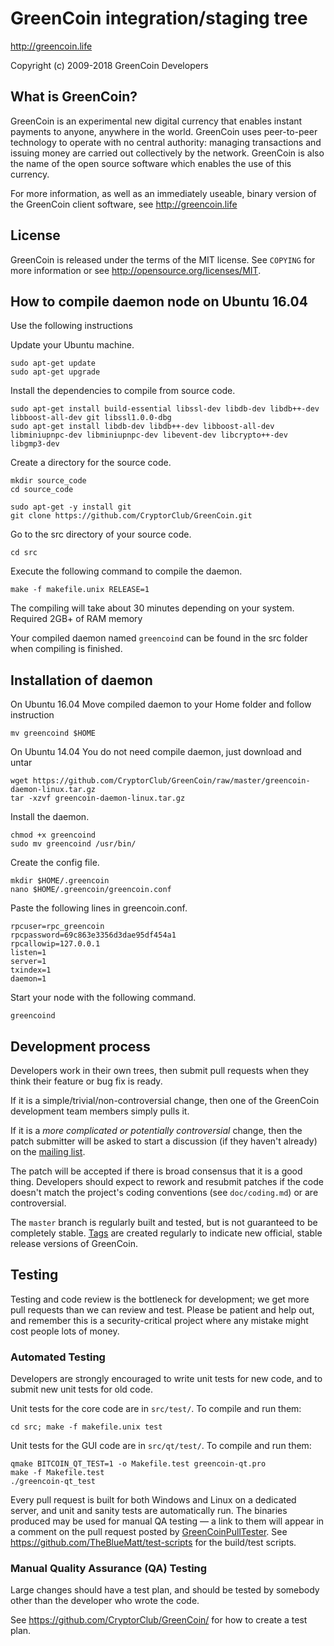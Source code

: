 GreenCoin integration/staging tree
================================

http://greencoin.life

Copyright (c) 2009-2018 GreenCoin Developers

What is GreenCoin?
----------------

GreenCoin is an experimental new digital currency that enables instant payments to
anyone, anywhere in the world. GreenCoin uses peer-to-peer technology to operate
with no central authority: managing transactions and issuing money are carried
out collectively by the network. GreenCoin is also the name of the open source
software which enables the use of this currency.

For more information, as well as an immediately useable, binary version of
the GreenCoin client software, see http://greencoin.life

License
-------

GreenCoin is released under the terms of the MIT license. See `COPYING` for more
information or see http://opensource.org/licenses/MIT.

How to compile daemon node on Ubuntu 16.04
------------------------------------------

Use the following instructions

Update your Ubuntu machine.

    sudo apt-get update
    sudo apt-get upgrade

Install the dependencies to compile from source code.

    sudo apt-get install build-essential libssl-dev libdb-dev libdb++-dev libboost-all-dev git libssl1.0.0-dbg
    sudo apt-get install libdb-dev libdb++-dev libboost-all-dev libminiupnpc-dev libminiupnpc-dev libevent-dev libcrypto++-dev libgmp3-dev

Create a directory for the source code.

    mkdir source_code
    cd source_code

    sudo apt-get -y install git
    git clone https://github.com/CryptorClub/GreenCoin.git

Go to the src directory of your source code.

    cd src

Execute the following command to compile the daemon.

    make -f makefile.unix RELEASE=1

The compiling will take about 30 minutes depending on your system. Required 2GB+ of RAM memory

Your compiled daemon named `greencoind` can be found in the src folder when compiling is finished.

Installation of daemon
----------------------

On Ubuntu 16.04 Move compiled daemon to your Home folder and follow instruction

    mv greencoind $HOME
    
On Ubuntu 14.04 You do not need compile daemon, just download and untar

    wget https://github.com/CryptorClub/GreenCoin/raw/master/greencoin-daemon-linux.tar.gz
    tar -xzvf greencoin-daemon-linux.tar.gz

Install the daemon.

    chmod +x greencoind
    sudo mv greencoind /usr/bin/

Create the config file.

    mkdir $HOME/.greencoin
    nano $HOME/.greencoin/greencoin.conf

Paste the following lines in greencoin.conf.

    rpcuser=rpc_greencoin
    rpcpassword=69c863e3356d3dae95df454a1
    rpcallowip=127.0.0.1
    listen=1
    server=1
    txindex=1
    daemon=1

Start your node with the following command.

    greencoind

Development process
-------------------

Developers work in their own trees, then submit pull requests when they think
their feature or bug fix is ready.

If it is a simple/trivial/non-controversial change, then one of the GreenCoin
development team members simply pulls it.

If it is a *more complicated or potentially controversial* change, then the patch
submitter will be asked to start a discussion (if they haven't already) on the
[mailing list](http://sourceforge.net/mailarchive/forum.php?forum_name=greencoin-development).

The patch will be accepted if there is broad consensus that it is a good thing.
Developers should expect to rework and resubmit patches if the code doesn't
match the project's coding conventions (see `doc/coding.md`) or are
controversial.

The `master` branch is regularly built and tested, but is not guaranteed to be
completely stable. [Tags](https://github.com/CryptorClub/GreenCoin/tags) are created
regularly to indicate new official, stable release versions of GreenCoin.

Testing
-------

Testing and code review is the bottleneck for development; we get more pull
requests than we can review and test. Please be patient and help out, and
remember this is a security-critical project where any mistake might cost people
lots of money.

### Automated Testing

Developers are strongly encouraged to write unit tests for new code, and to
submit new unit tests for old code.

Unit tests for the core code are in `src/test/`. To compile and run them:

    cd src; make -f makefile.unix test

Unit tests for the GUI code are in `src/qt/test/`. To compile and run them:

    qmake BITCOIN_QT_TEST=1 -o Makefile.test greencoin-qt.pro
    make -f Makefile.test
    ./greencoin-qt_test

Every pull request is built for both Windows and Linux on a dedicated server,
and unit and sanity tests are automatically run. The binaries produced may be
used for manual QA testing — a link to them will appear in a comment on the
pull request posted by [GreenCoinPullTester](https://github.com/CryptorClub/GreenCoinPullTester). See https://github.com/TheBlueMatt/test-scripts
for the build/test scripts.

### Manual Quality Assurance (QA) Testing

Large changes should have a test plan, and should be tested by somebody other
than the developer who wrote the code.

See https://github.com/CryptorClub/GreenCoin/ for how to create a test plan.
